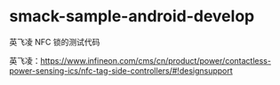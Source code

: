 # smack-sample-android-develop
英飞凌 NFC 锁的测试代码


英飞凌：https://www.infineon.com/cms/cn/product/power/contactless-power-sensing-ics/nfc-tag-side-controllers/#!designsupport
